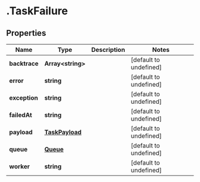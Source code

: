 # .TaskFailure

## Properties

Name | Type | Description | Notes
------------ | ------------- | ------------- | -------------
**backtrace** | **Array&lt;string&gt;** |  | [default to undefined]
**error** | **string** |  | [default to undefined]
**exception** | **string** |  | [default to undefined]
**failedAt** | **string** |  | [default to undefined]
**payload** | [**TaskPayload**](TaskPayload.md) |  | [default to undefined]
**queue** | [**Queue**](Queue.md) |  | [default to undefined]
**worker** | **string** |  | [default to undefined]


